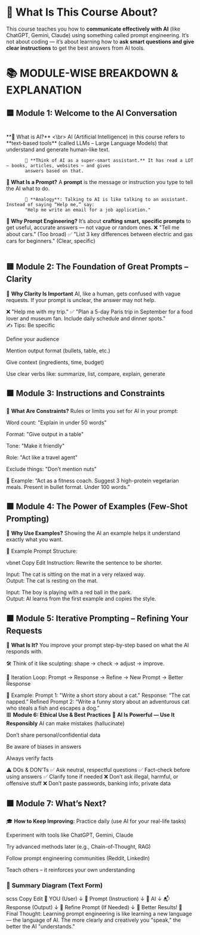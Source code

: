 # 🧠 What Is This Course About?
This course teaches you how to **communicate effectively with AI** (like ChatGPT, Gemini, Claude) using 
something called prompt engineering.
It’s not about coding — it’s about learning how to **ask smart questions and give clear instructions** to get 
the best answers from AI tools.

# 📚 MODULE-WISE BREAKDOWN & EXPLANATION

## 🟦 Module 1: Welcome to the AI Conversation
<br>
**🔹 What is AI?** <\br>
AI (Artificial Intelligence) in this course refers to **text-based tools** (called LLMs – Large Language Models) 
that understand and generate human-like text.

           🧠 **Think of AI as a super-smart assistant.** It has read a LOT — books, articles, websites — and gives 
           answers based on that.

**🔹 What Is a Prompt?**
A **prompt** is the message or instruction you type to tell the AI what to do.

           📌 **Analogy**: Talking to AI is like talking to an assistant. Instead of saying “Help me,” say:
           "Help me write an email for a job application."

**🔹 Why Prompt Engineering?**
It’s about **crafting smart, specific prompts** to get useful, accurate answers — not vague or random ones.
           ❌ "Tell me about cars." (Too broad)
           ✅ "List 3 key differences between electric and gas cars for beginners." (Clear, specific)
<br><br>
## 🟨 Module 2: The Foundation of Great Prompts – Clarity
🔹 **Why Clarity Is Important**
AI, like a human, gets confused with vague requests. If your prompt is unclear, the answer may not help.

❌ "Help me with my trip."
✅ "Plan a 5-day Paris trip in September for a food lover and museum fan. Include daily schedule and dinner spots."
</br>
✍️ Tips:
Be specific

Define your audience

Mention output format (bullets, table, etc.)

Give context (ingredients, time, budget)

Use clear verbs like: summarize, list, compare, explain, generate
</br>
## 🟧 Module 3: Instructions and Constraints
🔹 **What Are Constraints?**
Rules or limits you set for AI in your prompt:

Word count: "Explain in under 50 words"

Format: "Give output in a table"

Tone: "Make it friendly"

Role: "Act like a travel agent"

Exclude things: "Don’t mention nuts"

📌 Example:
“Act as a fitness coach. Suggest 3 high-protein vegetarian meals. Present in bullet format. Under 100 words.”
</br>
## 🟪 Module 4: The Power of Examples (Few-Shot Prompting)
🔹 **Why Use Examples?**
Showing the AI an example helps it understand exactly what you want.

📌 Example Prompt Structure:

vbnet
Copy
Edit
Instruction: Rewrite the sentence to be shorter.

Input: The cat is sitting on the mat in a very relaxed way.  
Output: The cat is resting on the mat.

Input: The boy is playing with a red ball in the park.  
Output:
AI learns from the first example and copies the style.
</br>
## 🟫 Module 5: Iterative Prompting – Refining Your Requests
🔹 **What Is It?**
You improve your prompt step-by-step based on what the AI responds with.

🛠️ Think of it like sculpting: shape → check → adjust → improve.

🔁 Iteration Loop:
Prompt → Response → Refine → New Prompt → Better Response

🧠 Example:
Prompt 1: "Write a short story about a cat."
Response: “The cat napped.”
Refined Prompt 2: “Write a funny story about an adventurous cat who steals a fish and escapes a dog.”
</br>
🟥 **Module 6: Ethical Use & Best Practices**
🔹 **AI Is Powerful — Use It Responsibly**
AI can make mistakes (hallucinate)

Don’t share personal/confidential data

Be aware of biases in answers

Always verify facts

⚠️ DOs & DON’Ts
✅ Ask neutral, respectful questions
✅ Fact-check before using answers
✅ Clarify tone if needed
❌ Don’t ask illegal, harmful, or offensive stuff
❌ Don’t paste passwords, banking info, private data
</br>
## 🟩 Module 7: What’s Next?
🎓 **How to Keep Improving:**
Practice daily (use AI for your real-life tasks)

Experiment with tools like ChatGPT, Gemini, Claude

Try advanced methods later (e.g., Chain-of-Thought, RAG)

Follow prompt engineering communities (Reddit, LinkedIn)

Teach others – it reinforces your own understanding

### 🧩 **Summary Diagram (Text Form)**
scss
Copy
Edit
           👤 YOU (User)
               ↓
        📝 Prompt (Instruction)
               ↓
            🤖 AI
               ↓
       📬 Response (Output)
               ↓
   🔁 Refine Prompt (If Needed)
               ↓
        🎯 Better Results!
📝 Final Thought:
Learning prompt engineering is like learning a new language — the language of AI. The more clearly and creatively you "speak," the better the AI "understands."
